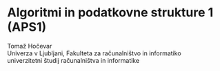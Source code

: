 # Algoritmi in podatkovne strukture 1 (APS1)

Tomaž Hočevar  
Univerza v Ljubljani, Fakulteta za računalništvo in informatiko  
univerzitetni študij računalništva in informatike
